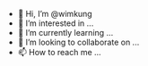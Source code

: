 - 👋 Hi, I’m @wimkung
- 👀 I’m interested in ...
- 🌱 I’m currently learning ...
- 💞️ I’m looking to collaborate on ...
- 📫 How to reach me ...

<!---
wimkung/wimkung is a ✨ special ✨ repository because its `README.md` (this file) appears on your GitHub profile.
You can click the Preview link to take a look at your changes.
--->
